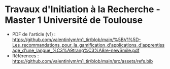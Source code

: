 # Travaux d'Initiation à la Recherche - Master 1 Université de Toulouse

- PDF de l'article (v1) : https://github.com/valentinlym/m1_tir/blob/main/%5BV1%5D-Les_recommandations_pour_la_gamification_d'applications_d'apprentissage_d'une_langue_%C3%A9trang%C3%A8re-newSmile.pdf
- Références : https://github.com/valentinlym/m1_tir/blob/main/src/assets/refs.bib
